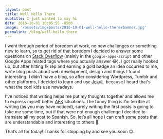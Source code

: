 ```yaml
---
layout: post
title: Well Hello There
subtitle: I just wanted to say hi
date: 2016-10-01 18:05:55 -0500
image: '/assets/img/posts/2016-10-01-well-hello-there/banner.jpg'
permalink: /blog/well-hello-there
---
```


I went through period of boredom at work, no new challenges or something new to learn, so to get rid of that boredom I decided to answer some questions on [Stack Overflow](http://stackoverflow.com/users/3075569/ocordova) (mainly in the `google-apps-script` and other Google Apps related tags where you actually answer 😂). I got really hooked up, but after hitting 1k rep and earning a gold badge an idea occurred to me, write blog posts about web development, design and things I found interesting. I didn’t have a blog, so after considering Wordpress, Tumblr and other platforms, I decided to learn and use [Jekyll](https://jekyllrb.com/), because I heard that's what the cool kids use nowadays.

I’ve noticed that writing helps me put my thoughts together and allows me to express myself better [AFK](http://www.urbandictionary.com/define.php?term=afk) situations. The funny thing is I’m terrible at writing (as you may have noticed), surely writing the first posts is going to take me some time, but if that were not enough challenge I decided to translate all my post to Spanish. So, let’s all hope I can craft some posts that are understandable and interesting to others 🤞.

That’s all for today! Thanks for stopping by and see you soon 😊.
